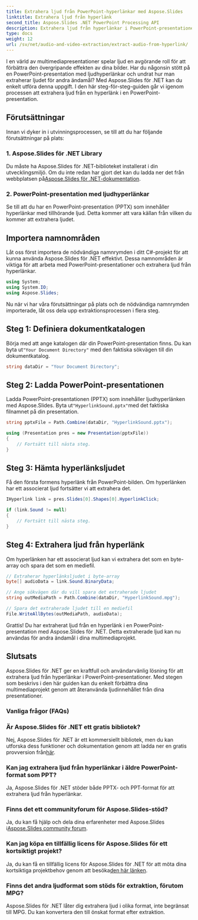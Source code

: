 ```yaml
---
title: Extrahera ljud från PowerPoint-hyperlänkar med Aspose.Slides
linktitle: Extrahera ljud från hyperlänk
second_title: Aspose.Slides .NET PowerPoint Processing API
description: Extrahera ljud från hyperlänkar i PowerPoint-presentationer med Aspose.Slides för .NET. Förbättra dina multimediaprojekt utan ansträngning.
type: docs
weight: 12
url: /sv/net/audio-and-video-extraction/extract-audio-from-hyperlink/
---
```


I en värld av multimediapresentationer spelar ljud en avgörande roll för att förbättra den övergripande effekten av dina bilder. Har du någonsin stött på en PowerPoint-presentation med ljudhyperlänkar och undrat hur man extraherar ljudet för andra ändamål? Med Aspose.Slides för .NET kan du enkelt utföra denna uppgift. I den här steg-för-steg-guiden går vi igenom processen att extrahera ljud från en hyperlänk i en PowerPoint-presentation.

## Förutsättningar

Innan vi dyker in i utvinningsprocessen, se till att du har följande förutsättningar på plats:

### 1. Aspose.Slides för .NET Library

Du måste ha Aspose.Slides för .NET-biblioteket installerat i din utvecklingsmiljö. Om du inte redan har gjort det kan du ladda ner det från webbplatsen på[Aspose.Slides för .NET-dokumentation](https://reference.aspose.com/slides/net/).

### 2. PowerPoint-presentation med ljudhyperlänkar

Se till att du har en PowerPoint-presentation (PPTX) som innehåller hyperlänkar med tillhörande ljud. Detta kommer att vara källan från vilken du kommer att extrahera ljudet.

## Importera namnområden

Låt oss först importera de nödvändiga namnrymden i ditt C#-projekt för att kunna använda Aspose.Slides för .NET effektivt. Dessa namnområden är viktiga för att arbeta med PowerPoint-presentationer och extrahera ljud från hyperlänkar.

```csharp
using System;
using System.IO;
using Aspose.Slides;
```

Nu när vi har våra förutsättningar på plats och de nödvändiga namnrymden importerade, låt oss dela upp extraktionsprocessen i flera steg.

## Steg 1: Definiera dokumentkatalogen

 Börja med att ange katalogen där din PowerPoint-presentation finns. Du kan byta ut`"Your Document Directory"` med den faktiska sökvägen till din dokumentkatalog.

```csharp
string dataDir = "Your Document Directory";
```

## Steg 2: Ladda PowerPoint-presentationen

 Ladda PowerPoint-presentationen (PPTX) som innehåller ljudhyperlänken med Aspose.Slides. Byta ut`"HyperlinkSound.pptx"`med det faktiska filnamnet på din presentation.

```csharp
string pptxFile = Path.Combine(dataDir, "HyperlinkSound.pptx");

using (Presentation pres = new Presentation(pptxFile))
{
    // Fortsätt till nästa steg.
}
```

## Steg 3: Hämta hyperlänksljudet

Få den första formens hyperlänk från PowerPoint-bilden. Om hyperlänken har ett associerat ljud fortsätter vi att extrahera det.

```csharp
IHyperlink link = pres.Slides[0].Shapes[0].HyperlinkClick;

if (link.Sound != null)
{
    // Fortsätt till nästa steg.
}
```

## Steg 4: Extrahera ljud från hyperlänk

Om hyperlänken har ett associerat ljud kan vi extrahera det som en byte-array och spara det som en mediefil.

```csharp
// Extraherar hyperlänksljudet i byte-array
byte[] audioData = link.Sound.BinaryData;

// Ange sökvägen där du vill spara det extraherade ljudet
string outMediaPath = Path.Combine(dataDir, "HyperlinkSound.mpg");

// Spara det extraherade ljudet till en mediefil
File.WriteAllBytes(outMediaPath, audioData);
```

Grattis! Du har extraherat ljud från en hyperlänk i en PowerPoint-presentation med Aspose.Slides för .NET. Detta extraherade ljud kan nu användas för andra ändamål i dina multimediaprojekt.

## Slutsats

Aspose.Slides för .NET ger en kraftfull och användarvänlig lösning för att extrahera ljud från hyperlänkar i PowerPoint-presentationer. Med stegen som beskrivs i den här guiden kan du enkelt förbättra dina multimediaprojekt genom att återanvända ljudinnehållet från dina presentationer.

### Vanliga frågor (FAQs)

### Är Aspose.Slides för .NET ett gratis bibliotek?
 Nej, Aspose.Slides för .NET är ett kommersiellt bibliotek, men du kan utforska dess funktioner och dokumentation genom att ladda ner en gratis provversion från[här](https://releases.aspose.com/).

### Kan jag extrahera ljud från hyperlänkar i äldre PowerPoint-format som PPT?
Ja, Aspose.Slides för .NET stöder både PPTX- och PPT-format för att extrahera ljud från hyperlänkar.

### Finns det ett communityforum för Aspose.Slides-stöd?
 Ja, du kan få hjälp och dela dina erfarenheter med Aspose.Slides i[Aspose.Slides community forum](https://forum.aspose.com/).

### Kan jag köpa en tillfällig licens för Aspose.Slides för ett kortsiktigt projekt?
Ja, du kan få en tillfällig licens för Aspose.Slides för .NET för att möta dina kortsiktiga projektbehov genom att besöka[den här länken](https://purchase.aspose.com/temporary-license/).

### Finns det andra ljudformat som stöds för extraktion, förutom MPG?
Aspose.Slides för .NET låter dig extrahera ljud i olika format, inte begränsat till MPG. Du kan konvertera den till önskat format efter extraktion.
